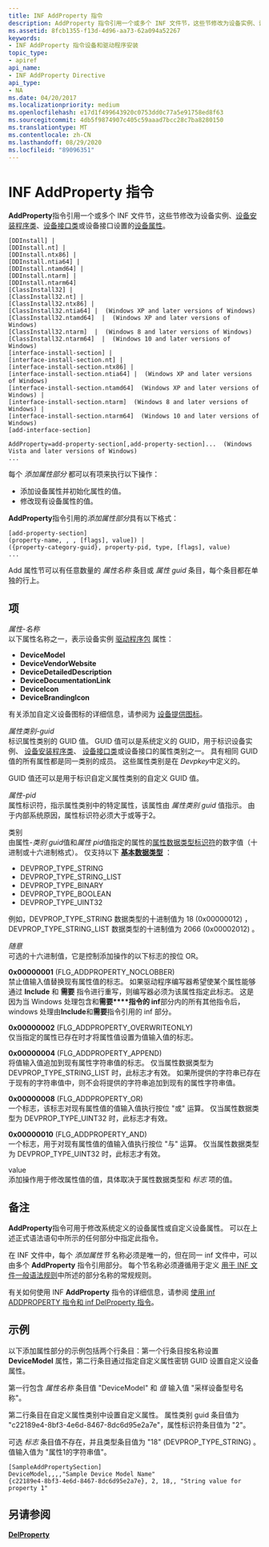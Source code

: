 ```yaml
---
title: INF AddProperty 指令
description: AddProperty 指令引用一个或多个 INF 文件节，这些节修改为设备实例、设备安装程序类、设备接口类或设备接口设置的设备属性。
ms.assetid: 8fcb1355-f13d-4d96-aa73-62a094a52267
keywords:
- INF AddProperty 指令设备和驱动程序安装
topic_type:
- apiref
api_name:
- INF AddProperty Directive
api_type:
- NA
ms.date: 04/20/2017
ms.localizationpriority: medium
ms.openlocfilehash: e17d1f499643920c0753dd0c77a5e91758ed8f63
ms.sourcegitcommit: 4db5f9874907c405c59aaad7bcc28c7ba8280150
ms.translationtype: MT
ms.contentlocale: zh-CN
ms.lasthandoff: 08/29/2020
ms.locfileid: "89096351"
---
```

# <a name="inf-addproperty-directive"></a>INF AddProperty 指令


**AddProperty**指令引用一个或多个 INF 文件节，这些节修改为设备实例、[设备安装程序类](./overview-of-device-setup-classes.md)、[设备接口类](./overview-of-device-interface-classes.md)或设备接口设置的[设备属性](device-properties.md)。

```inf
[DDInstall] |
[DDInstall.nt] |
[DDInstall.ntx86] |
[DDInstall.ntia64] |
[DDInstall.ntamd64] |
[DDInstall.ntarm] |
[DDInstall.ntarm64]
[ClassInstall32] | 
[ClassInstall32.nt] | 
[ClassInstall32.ntx86] |
[ClassInstall32.ntia64] |  (Windows XP and later versions of Windows)
[ClassInstall32.ntamd64]  |  (Windows XP and later versions of Windows)
[ClassInstall32.ntarm]  |  (Windows 8 and later versions of Windows)
[ClassInstall32.ntarm64]  |  (Windows 10 and later versions of Windows)
[interface-install-section] | 
[interface-install-section.nt] | 
[interface-install-section.ntx86] | 
[interface-install-section.ntia64] |  (Windows XP and later versions of Windows)
[interface-install-section.ntamd64]  (Windows XP and later versions of Windows) |
[interface-install-section.ntarm]  (Windows 8 and later versions of Windows) |
[interface-install-section.ntarm64]  (Windows 10 and later versions of Windows)
[add-interface-section]

AddProperty=add-property-section[,add-property-section]...  (Windows Vista and later versions of Windows)
...
```

每个 *添加属性部分* 都可以有项来执行以下操作：

-   添加设备属性并初始化属性的值。
-   修改现有设备属性的值。

**AddProperty**指令引用的*添加属性部分*具有以下格式：

```inf
[add-property-section]
(property-name, , , [flags], value]) | 
({property-category-guid}, property-pid, type, [flags], value)
...
```

Add 属性节可以有任意数量的 *属性名称* 条目或 *属性 guid* 条目，每个条目都在单独的行上。

## <a name="entries"></a>项


<a href="" id="property-name"></a>*属性-名称*  
以下属性名称之一，表示设备实例 [驱动程序包](driver-packages.md) 属性：

-   **DeviceModel**
-   **DeviceVendorWebsite**
-   **DeviceDetailedDescription**
-   **DeviceDocumentationLink**
-   **DeviceIcon**
-   **DeviceBrandingIcon**

有关添加自定义设备图标的详细信息，请参阅为 [设备提供图标](providing-vendor-icons-for-the-shell-and-autoplay.md)。

<a href="" id="property-category-guid"></a>*属性类别-guid*  
标识属性类别的 GUID 值。 GUID 值可以是系统定义的 GUID，用于标识设备实例、 [设备安装程序类](./overview-of-device-setup-classes.md)、 [设备接口类](./overview-of-device-interface-classes.md)或设备接口的属性类别之一。 具有相同 GUID 值的所有属性都是同一类别的成员。 这些属性类别是在 *Devpkey*中定义的。

GUID 值还可以是用于标识自定义属性类别的自定义 GUID 值。

<a href="" id="property-pid"></a>*属性-pid*  
属性标识符，指示属性类别中的特定属性，该属性由 *属性类别 guid* 值指示。 由于内部系统原因，属性标识符必须大于或等于2。

<a href="" id="type"></a>类别  
由属性-*类别 guid*值和*属性 pid*值指定的属性的[属性数据类型标识符](/previous-versions/ff541476(v=vs.85))的数字值（十进制或十六进制格式）。 仅支持以下 [**基本数据类型**](/previous-versions/ff537793(v=vs.85)) ：

-   DEVPROP_TYPE_STRING
-   DEVPROP_TYPE_STRING_LIST
-   DEVPROP_TYPE_BINARY
-   DEVPROP_TYPE_BOOLEAN
-   DEVPROP_TYPE_UINT32

例如，DEVPROP_TYPE_STRING 数据类型的十进制值为 18 (0x00000012) ，DEVPROP_TYPE_STRING_LIST 数据类型的十进制值为 2066 (0x00002012) 。

<a href="" id="flags"></a>*随意*  
可选的十六进制值，它是控制添加操作的以下标志的按位 OR。

<a href="" id="0x00000001--flg-addproperty-noclobber--"></a>**0x00000001** (FLG_ADDPROPERTY_NOCLOBBER)    
禁止值输入值替换现有属性值的标志。 如果驱动程序编写器希望使某个属性能够通过 **Include** 和 **需要** 指令进行重写，则编写器必须为该属性指定此标志。 这是因为当 Windows 处理包含和**需要****指令的 inf**部分内的所有其他指令后，windows 处理由**Include**和**需要**指令引用的 inf 部分。

<a href="" id="0x00000002--flg-addproperty-overwriteonly--"></a>**0x00000002** (FLG_ADDPROPERTY_OVERWRITEONLY)    
仅当指定的属性已存在时才将属性值设置为值输入值的标志。

<a href="" id="0x00000004--flg-addproperty-append--"></a>**0x00000004** (FLG_ADDPROPERTY_APPEND)    
将值输入值追加到现有属性字符串值的标志。 仅当属性数据类型为 DEVPROP_TYPE_STRING_LIST 时，此标志才有效。 如果所提供的字符串已存在于现有的字符串值中，则不会将提供的字符串追加到现有的属性字符串值。

<a href="" id="0x00000008--flg-addproperty-or-"></a>**0x00000008** (FLG_ADDPROPERTY_OR)   
一个标志，该标志对现有属性值的值输入值执行按位 "或" 运算。 仅当属性数据类型为 DEVPROP_TYPE_UINT32 时，此标志才有效。

<a href="" id="0x00000010--flg-addproperty-and-"></a>**0x00000010** (FLG_ADDPROPERTY_AND)   
一个标志，用于对现有属性值的值输入值执行按位 "与" 运算。 仅当属性数据类型为 DEVPROP_TYPE_UINT32 时，此标志才有效。

<a href="" id="value"></a>value  
添加操作用于修改属性值的值，具体取决于属性数据类型和 *标志* 项的值。

<a name="remarks"></a>备注
-------

**AddProperty**指令可用于修改系统定义的设备属性或自定义设备属性。 可以在上述正式语法语句中所示的任何部分中指定此指令。

在 INF 文件中，每个 *添加属性节* 名称必须是唯一的，但在同一 inf 文件中，可以由多个 **AddProperty** 指令引用部分。 每个节名称必须遵循用于定义 [用于 INF 文件一般语法规则](general-syntax-rules-for-inf-files.md)中所述的部分名称的常规规则。

有关如何使用 INF **AddProperty** 指令的详细信息，请参阅 [使用 inf ADDPROPERTY 指令和 inf DelProperty 指令](using-the-inf-addproperty-directive-and-the-inf-delproperty-directive.md)。

<a name="examples"></a>示例
--------

以下添加属性部分的示例包括两个行条目：第一个行条目按名称设置 **DeviceModel** 属性，第二行条目通过指定自定义属性密钥 GUID 设置自定义设备属性。

第一行包含 *属性名称* 条目值 "DeviceModel" 和 *值* 输入值 "采样设备型号名称"。

第二行条目在自定义属性类别中设置自定义属性。 属性类别 guid 条目值为 "c22189e4-8bf3-4e6d-8467-8dc6d95e2a7e"，属性标识符条目值为 "2"。

可选 *标志* 条目值不存在，并且类型条目值为 "18" (DEVPROP_TYPE_STRING) 。 值输入值为 "属性1的字符串值"。

```inf
[SampleAddPropertySection]
DeviceModel,,,,"Sample Device Model Name"
{c22189e4-8bf3-4e6d-8467-8dc6d95e2a7e}, 2, 18,, "String value for property 1"
```

## <a name="see-also"></a>另请参阅


[**DelProperty**](inf-delproperty-directive.md)

 

